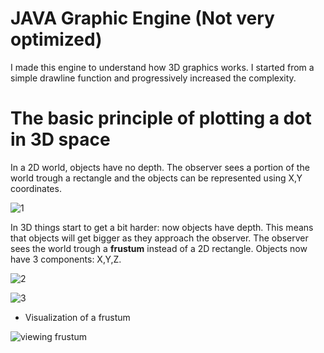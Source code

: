 # JAVA Graphic Engine (Not very optimized)
I made this engine to understand how 3D graphics works. I started from a simple drawline function and progressively increased the complexity.
# The basic principle of plotting a dot in 3D space

In a 2D world, objects have no depth. The observer sees a portion of the world trough a rectangle and the objects can be represented using X,Y coordinates.

![1](https://user-images.githubusercontent.com/75626033/217095591-3cff1bb9-8f7d-4633-89fb-5aef558b6a2a.png)

In 3D things start to get a bit harder: now objects have depth. This means that objects will get bigger as they approach the observer. The observer sees the world trough a **frustum** instead of a 2D rectangle. Objects now have 3 components: X,Y,Z. 

![2](https://user-images.githubusercontent.com/75626033/217095607-30f498fc-d50a-4dee-a352-cc26b5c6d795.png)

![3](https://user-images.githubusercontent.com/75626033/217095618-ebf3b609-cc7a-474b-aacc-29dac7d3b83d.png)

- Visualization of a frustum

![viewing frustum](https://user-images.githubusercontent.com/75626033/217095508-80a96407-1ea6-4027-b686-8a27700aa156.JPG)
